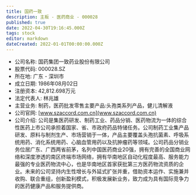 ```yaml
---
title: 国药一致
description: 主板 - 医药商业 - 000028
published: true
date: 2022-04-30T19:16:45.000Z
tags: stock
editor: markdown
dateCreated: 2022-01-01T00:00:00.000Z
---
```


- 公司名称: 国药集团一致药业股份有限公司
- 股票代码: 000028.SZ
- 所在地: 广东 - 深圳市
- 成立日期: 1986年08月02日
- 注册资本: 42,812.698万元
- 法定代表人: 林兆雄
- 主营业务: 制药，医药批发零售主要产品:头孢类系列产品，健儿清解液
- 公司官网: [www.szaccord.com.cn](www.szaccord.com.cn)
- 公司介绍: 公司是集医药研发、制药工业、药品分销、医药物流为一体的综合性医药上市公司承担着国家、省、市政府药品特储任务。公司制药工业集产品研发、原料与制剂生产、市场营销于一体，产品主要覆盖头孢抗菌素、呼吸系统用药、消化系统用药、心脑血管用药以及抗肿瘤药等领域。公司药品分销业务位居广东、广西两省前茅，名列中国医药商业20强，拥有完善的全国商业网络和深度渗透的南区终端市场网络，拥有华南地区自动化程度最高、服务能力最强的专业医药物流中心，也是华南地区首家获批第三方医药物流资质的企业。未来的公司坚持内生性增长与外延式扩张并重，借助资本运作、实施兼并收购、联合重组，创新盈利模式，积极发展新业务，致力成为具有国际竞争力的医药健康产品和服务提供商。


